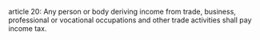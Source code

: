 article 20: 
Any person or body deriving income from trade, business, professional or vocational occupations and other trade activities shall pay income tax. 
<ul>
</ul>